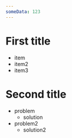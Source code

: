 ```yaml
---
someData: 123
---
```


# First title
- item
- item2
- item3

# Second title
- problem
  - solution
- problem2
  - solution2
